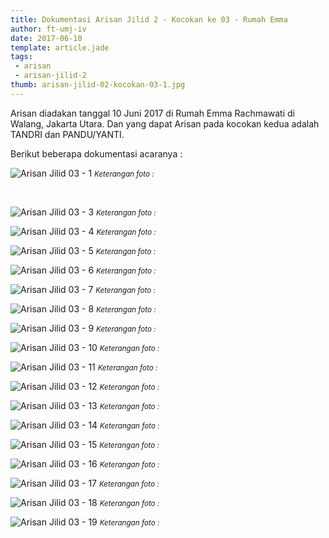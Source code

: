 ```yaml
---
title: Dokumentasi Arisan Jilid 2 - Kocokan ke 03 - Rumah Emma
author: ft-umj-iv
date: 2017-06-10
template: article.jade
tags:
 - arisan
 - arisan-jilid-2
thumb: arisan-jilid-02-kocokan-03-1.jpg
---
```


Arisan diadakan tanggal 10 Juni 2017 di Rumah Emma Rachmawati di Walang, Jakarta Utara.
Dan yang dapat Arisan pada kocokan kedua adalah TANDRI dan PANDU/YANTI.

Berikut beberapa dokumentasi acaranya :

![Arisan Jilid 03 - 1](/story/assets/img/arisan-jilid-02-kocokan-03-1.jpg)
<small>_Keterangan foto :_</small>

<br/>
<span class="more"></span>


![Arisan Jilid 03 - 3](/story/assets/img/arisan-jilid-02-kocokan-03-3.jpg)
<small>_Keterangan foto :_</small>

![Arisan Jilid 03 - 4](/story/assets/img/arisan-jilid-02-kocokan-03-4.jpg)
<small>_Keterangan foto :_</small>

![Arisan Jilid 03 - 5](/story/assets/img/arisan-jilid-02-kocokan-03-5.jpg)
<small>_Keterangan foto :_</small>

![Arisan Jilid 03 - 6](/story/assets/img/arisan-jilid-02-kocokan-03-6.jpg)
<small>_Keterangan foto :_</small>

![Arisan Jilid 03 - 7](/story/assets/img/arisan-jilid-02-kocokan-03-7.jpg)
<small>_Keterangan foto :_</small>

![Arisan Jilid 03 - 8](/story/assets/img/arisan-jilid-02-kocokan-03-8.jpg)
<small>_Keterangan foto :_</small>

![Arisan Jilid 03 - 9](/story/assets/img/arisan-jilid-02-kocokan-03-9.jpg)
<small>_Keterangan foto :_</small>

![Arisan Jilid 03 - 10](/story/assets/img/arisan-jilid-02-kocokan-03-10.jpg)
<small>_Keterangan foto :_</small>

![Arisan Jilid 03 - 11](/story/assets/img/arisan-jilid-02-kocokan-03-11.jpg)
<small>_Keterangan foto :_</small>

![Arisan Jilid 03 - 12](/story/assets/img/arisan-jilid-02-kocokan-03-12.jpg)
<small>_Keterangan foto :_</small>

![Arisan Jilid 03 - 13](/story/assets/img/arisan-jilid-02-kocokan-03-13.jpg)
<small>_Keterangan foto :_</small>

![Arisan Jilid 03 - 14](/story/assets/img/arisan-jilid-02-kocokan-03-14.jpg)
<small>_Keterangan foto :_</small>

![Arisan Jilid 03 - 15](/story/assets/img/arisan-jilid-02-kocokan-03-15.jpg)
<small>_Keterangan foto :_</small>

![Arisan Jilid 03 - 16](/story/assets/img/arisan-jilid-02-kocokan-03-16.jpg)
<small>_Keterangan foto :_</small>

![Arisan Jilid 03 - 17](/story/assets/img/arisan-jilid-02-kocokan-03-17.jpg)
<small>_Keterangan foto :_</small>

![Arisan Jilid 03 - 18](/story/assets/img/arisan-jilid-02-kocokan-03-18.jpg)
<small>_Keterangan foto :_</small>

![Arisan Jilid 03 - 19](/story/assets/img/arisan-jilid-02-kocokan-03-19.jpg)
<small>_Keterangan foto :_</small>
